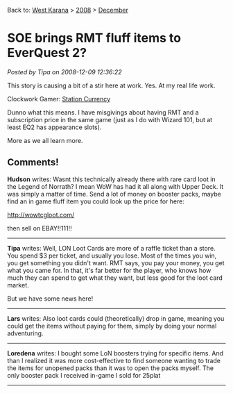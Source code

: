 Back to: [West Karana](/posts/westkarana.md) > [2008](/posts/2008/westkarana.md) > [December](./westkarana.md)
# SOE brings RMT fluff items to EverQuest 2?

*Posted by Tipa on 2008-12-09 12:36:22*

This story is causing a bit of a stir here at work. Yes. At my real life work.

Clockwork Gamer: [Station Currency](http://clockworkgamer.com/2008/12/09/station-currency/)

Dunno what this means. I have misgivings about having RMT and a subscription price in the same game (just as I do with Wizard 101, but at least EQ2 has appearance slots).

More as we all learn more.

## Comments!

**Hudson** writes: Wasnt this technically already there with rare card loot in the Legend of Norrath? I mean WoW has had it all along with Upper Deck. It was simply a matter of time. Send a lot of money on booster packs, maybe find an in game fluff item you could look up the price for here:

http://wowtcgloot.com/

then sell on EBAY!!111!!

---

**Tipa** writes: Well, LON Loot Cards are more of a raffle ticket than a store. You spend $3 per ticket, and usually you lose. Most of the times you win, you get something you didn't want. RMT says, you pay your money, you get what you came for. In that, it's far better for the player, who knows how much they can spend to get what they want, but less good for the loot card market.

But we have some news here!

---

**Lars** writes: Also loot cards could (theoretically) drop in game, meaning you could get the items without paying for them, simply by doing your normal adventuring.

---

**Loredena** writes: I bought some LoN boosters trying for specific items. And than I realized it was more cost-effective to find someone wanting to trade the items for unopened packs than it was to open the packs myself. The only booster pack I received in-game I sold for 25plat

---

